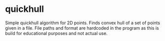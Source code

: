 # quickhull
Simple quickhull algorithm for 2D points. Finds convex hull of a set of points given in a file.
File paths and format are hardcoded in the program as this is build for educational purposes and not actual use.
